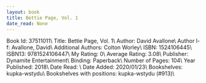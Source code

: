 ```yaml
---
layout: book
title: Bettie Page, Vol. 1
date_read: None
---
```


Book Id: 37511011\ 
Title: Bettie Page, Vol. 1\ 
Author: David Avallone\ 
Author l-f: Avallone, David\ 
Additional Authors: Colton Worley\ 
ISBN: 1524106445\ 
ISBN13: 9781524106447\ 
My Rating: 0\ 
Average Rating: 3.08\ 
Publisher: Dynamite Entertainment\ 
Binding: Paperback\ 
Number of Pages: 104\ 
Year Published: 2018\ 
Date Read: \ 
Date Added: 2020/01/23\ 
Bookshelves: kupka-wstydu\ 
Bookshelves with positions: kupka-wstydu (#913)\ 


